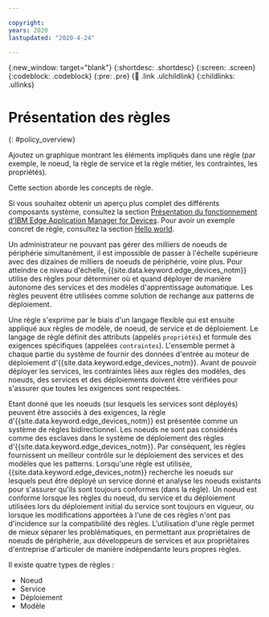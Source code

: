```yaml
---

copyright:
years: 2020
lastupdated: "2020-4-24"

---
```


{:new_window: target="blank"}
{:shortdesc: .shortdesc}
{:screen: .screen}
{:codeblock: .codeblock}
{:pre: .pre}
{:child: .link .ulchildlink}
{:childlinks: .ullinks}

# Présentation des règles
{: #policy_overview}

Ajoutez un graphique montrant les éléments impliqués dans une règle (par exemple, le noeud, la règle de service et la règle métier, les contraintes, les propriétés). 

Cette section aborde les concepts de règle. 

Si vous souhaitez obtenir un aperçu plus complet des différents composants système, consultez la section [Présentation du fonctionnement d'IBM Edge Application Manager for Devices](../getting_started/overview.md). Pour avoir un exemple concret de règle, consultez la section [Hello world](../getting_started/policy.md).

Un administrateur ne pouvant pas gérer des milliers de noeuds de périphérie simultanément, il est impossible de passer à l'échelle supérieure avec des dizaines de milliers de noeuds de périphérie, voire plus. Pour atteindre ce niveau d'échelle, {{site.data.keyword.edge_devices_notm}} utilise des règles pour déterminer où et quand déployer de manière autonome des services et des modèles d'apprentissage automatique. Les règles peuvent être utilisées comme solution de rechange aux patterns de déploiement.

Une règle s'exprime par le biais d'un langage flexible qui est ensuite appliqué aux règles de modèle, de noeud, de service et de déploiement. Le langage de règle définit des attributs (appelés `propriétés`) et formule des exigences spécifiques (appelées `contraintes`). L'ensemble permet à chaque partie du système de fournir des données d'entrée au moteur de déploiement d'{{site.data.keyword.edge_devices_notm}}. Avant de pouvoir déployer les services, les contraintes liées aux règles des modèles, des noeuds, des services et des déploiements doivent être vérifiées pour s'assurer que toutes les exigences sont respectées.

Etant donné que les noeuds (sur lesquels les services sont déployés) peuvent être associés à des exigences, la règle d'{{site.data.keyword.edge_devices_notm}} est présentée comme un système de règles bidirectionnel. Les noeuds ne sont pas considérés comme des esclaves dans le système de déploiement des règles d'{{site.data.keyword.edge_devices_notm}}. Par conséquent, les règles fournissent un meilleur contrôle sur le déploiement des services et des modèles que les patterns. Lorsqu'une règle est utilisée, {{site.data.keyword.edge_devices_notm}} recherche les noeuds sur lesquels peut être déployé un service donné et analyse les noeuds existants pour s'assurer qu'ils sont toujours conformes (dans la règle). Un noeud est conforme lorsque les règles du noeud, du service et du déploiement utilisées lors du déploiement initial du service sont toujours en vigueur, ou lorsque les modifications apportées à l'une de ces règles n'ont pas d'incidence sur la compatibilité des règles. L'utilisation d'une règle permet de mieux séparer les problématiques, en permettant aux propriétaires de noeuds de périphérie, aux développeurs de services et aux propriétaires d'entreprise d'articuler de manière indépendante leurs propres règles.

Il existe quatre types de règles :

* Noeud
* Service
* Déploiement
* Modèle

